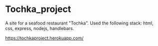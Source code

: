 # Tochka_project

A site for a seafood restaurant "Tochka". 
Used the following stack: html, css, express, nodejs, handlebars.

https://tochkaproject.herokuapp.com/
